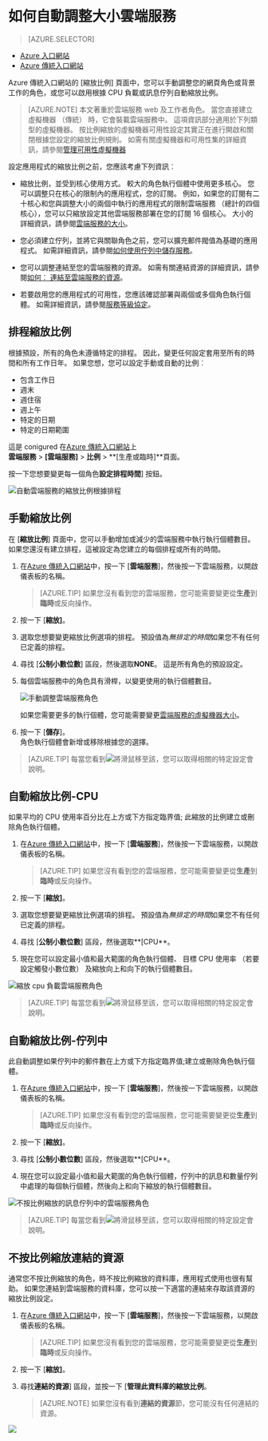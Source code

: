 <properties
    pageTitle="自動調整入口網站中的雲端服務 |Microsoft Azure"
    description="（傳統）瞭解如何使用自動小數位數的設定規則的雲端服務 web 角色或工作者角色 Azure 中的 [傳統] 入口網站。"
    services="cloud-services"
    documentationCenter=""
    authors="Thraka"
    manager="timlt"
    editor=""/>

<tags
    ms.service="cloud-services"
    ms.workload="tbd"
    ms.tgt_pltfrm="na"
    ms.devlang="na"
    ms.topic="article"
    ms.date="09/06/2016"
    ms.author="adegeo"/>


# <a name="how-to-auto-scale-a-cloud-service"></a>如何自動調整大小雲端服務

> [AZURE.SELECTOR]
- [Azure 入口網站](cloud-services-how-to-scale-portal.md)
- [Azure 傳統入口網站](cloud-services-how-to-scale.md)

Azure 傳統入口網站的 [縮放比例] 頁面中，您可以手動調整您的網頁角色或背景工作的角色，或您可以啟用根據 CPU 負載或訊息佇列自動縮放比例。

>[AZURE.NOTE] 本文著重於雲端服務 web 及工作者角色。 當您直接建立虛擬機器 （傳統） 時，它會裝載雲端服務中。 這項資訊部分適用於下列類型的虛擬機器。 按比例縮放的虛擬機器可用性設定其實正在進行開啟和關閉根據您設定的縮放比例規則。 如需有關虛擬機器和可用性集的詳細資訊，請參閱[管理可用性虛擬機器](../virtual-machines/virtual-machines-windows-classic-configure-availability.md)

設定應用程式的縮放比例之前，您應該考慮下列資訊︰

- 縮放比例，並受到核心使用方式。 較大的角色執行個體中使用更多核心。 您可以調整只在核心的限制內的應用程式，您的訂閱。 例如，如果您的訂閱有二十核心和您與調整大小的兩個中執行的應用程式的限制雲端服務 （總計的四個核心），您可以只縮放設定其他雲端服務部署在您的訂閱 16 個核心。 大小的詳細資訊，請參閱[雲端服務的大小](cloud-services-sizes-specs.md)。

- 您必須建立佇列，並將它與關聯角色之前，您可以擴充郵件閥值為基礎的應用程式。 如需詳細資訊，請參閱[如何使用佇列中儲存服務](../storage/storage-dotnet-how-to-use-queues.md)。

- 您可以調整連結至您的雲端服務的資源。 如需有關連結資源的詳細資訊，請參閱[如何︰ 連結至雲端服務的資源](cloud-services-how-to-manage.md#how-to-link-a-resource-to-a-cloud-service)。

- 若要啟用您的應用程式的可用性，您應該確認部署與兩個或多個角色執行個體。 如需詳細資訊，請參閱[服務等級協定](https://azure.microsoft.com/support/legal/sla/)。



## <a name="schedule-scaling"></a>排程縮放比例

根據預設，所有的角色未遵循特定的排程。 因此，變更任何設定套用至所有的時間和所有工作日年。 如果您想，您可以設定手動或自動的比例︰

- 包含工作日
- 週末
- 週住宿
- 週上午
- 特定的日期
- 特定的日期範圍

這是 conigured 在[Azure 傳統入口網站](https://manage.windowsazure.com/)上  
**雲端服務** > **\[雲端服務\]** > **比例** > **\[生產或臨時\]**頁面。

按一下您想要變更每一個角色**設定排程時間**] 按鈕。

![自動雲端服務的縮放比例根據排程][scale_schedules]



## <a name="manual-scale"></a>手動縮放比例

在 [**縮放比例**] 頁面中，您可以手動增加或減少的雲端服務中執行執行個體數目。 如果您還沒有建立排程，這被設定為您建立的每個排程或所有的時間。

1. 在[Azure 傳統入口網站](https://manage.windowsazure.com/)中，按一下 [**雲端服務**]，然後按一下雲端服務，以開啟儀表板的名稱。

    > [AZURE.TIP] 如果您沒有看到您的雲端服務，您可能需要變更從**生產**到**臨時**或反向操作。

2. 按一下 [**縮放]**。

3. 選取您想要變更縮放比例選項的排程。 預設值為*無排定的時間*如果您不有任何已定義的排程。

4. 尋找 [**公制小數位數**] 區段，然後選取**NONE**。 這是所有角色的預設設定。

5. 每個雲端服務中的角色具有滑桿，以變更使用的執行個體數目。

    ![手動調整雲端服務角色][manual_scale]

    如果您需要更多的執行個體，您可能需要變更[雲端服務的虛擬機器大小](cloud-services-sizes-specs.md)。

6. 按一下 [**儲存**]。  
角色執行個體會新增或移除根據您的選擇。

>[AZURE.TIP] 每當您看到![][tip_icon]將滑鼠移至該，您可以取得相關的特定設定會說明。


## <a name="automatic-scale---cpu"></a>自動縮放比例-CPU

如果平均的 CPU 使用率百分比在上方或下方指定臨界值; 此縮放的比例建立或刪除角色執行個體。

1. 在[Azure 傳統入口網站](https://manage.windowsazure.com/)中，按一下 [**雲端服務**]，然後按一下雲端服務，以開啟儀表板的名稱。

    > [AZURE.TIP] 如果您沒有看到您的雲端服務，您可能需要變更從**生產**到**臨時**或反向操作。

2. 按一下 [**縮放]**。

3. 選取您想要變更縮放比例選項的排程。 預設值為*無排定的時間*如果您不有任何已定義的排程。

4. 尋找 [**公制小數位數**] 區段，然後選取**[CPU**。

5. 現在您可以設定最小值和最大範圍的角色執行個體、 目標 CPU 使用率 （若要設定觸發小數位數） 及縮放向上和向下的執行個體數目。

![縮放 cpu 負載雲端服務角色][cpu_scale]

>[AZURE.TIP] 每當您看到![][tip_icon]將滑鼠移至該，您可以取得相關的特定設定會說明。





## <a name="automatic-scale---queue"></a>自動縮放比例-佇列中

此自動調整如果佇列中的郵件數在上方或下方指定臨界值;建立或刪除角色執行個體。

1. 在[Azure 傳統入口網站](https://manage.windowsazure.com/)中，按一下 [**雲端服務**]，然後按一下雲端服務，以開啟儀表板的名稱。

    > [AZURE.TIP] 如果您沒有看到您的雲端服務，您可能需要變更從**生產**到**臨時**或反向操作。

2. 按一下 [**縮放]**。

3. 尋找 [**公制小數位數**] 區段，然後選取**[CPU**。

4. 現在您可以設定最小值和最大範圍的角色執行個體，佇列中的訊息和數量佇列中處理的每個執行個體，然後向上和向下縮放的執行個體數目。

![不按比例縮放的訊息佇列中的雲端服務角色][queue_scale]

>[AZURE.TIP] 每當您看到![][tip_icon]將滑鼠移至該，您可以取得相關的特定設定會說明。


## <a name="scale-linked-resources"></a>不按比例縮放連結的資源

通常您不按比例縮放的角色，時不按比例縮放的資料庫，應用程式使用也很有幫助。 如果您連結到雲端服務的資料庫，您可以按一下適當的連結來存取該資源的縮放比例設定。

1. 在[Azure 傳統入口網站](https://manage.windowsazure.com/)中，按一下 [**雲端服務**]，然後按一下雲端服務，以開啟儀表板的名稱。

    > [AZURE.TIP] 如果您沒有看到您的雲端服務，您可能需要變更從**生產**到**臨時**或反向操作。

2. 按一下 [**縮放]**。

3. 尋找**連結的資源**] 區段，並按一下 [**管理此資料庫的縮放比例**。

    > [AZURE.NOTE] 如果您沒有看到**連結的資源**節，您可能沒有任何連結的資源。

![][linked_resource]


[manual_scale]: ./media/cloud-services-how-to-scale/manual-scale.png
[queue_scale]: ./media/cloud-services-how-to-scale/queue-scale.png
[cpu_scale]: ./media/cloud-services-how-to-scale/cpu-scale.png
[tip_icon]: ./media/cloud-services-how-to-scale/tip.png
[scale_schedules]: ./media/cloud-services-how-to-scale/schedules.png
[scale_popup]: ./media/cloud-services-how-to-scale/schedules-dialog.png
[linked_resource]: ./media/cloud-services-how-to-scale/linked-resources.png
